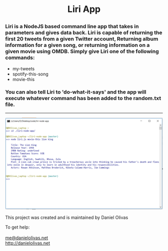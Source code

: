 #
<h1>
<p align="center">
Liri App
</p>
</h1>

### Liri is a NodeJS based command line app that takes in parameters and gives data back.  Liri is capable of returning the first 20 tweets from a given Twitter account, Returning album information for a given song, or returning information on a given movie using OMDB.  Simply give Liri one of the following commands: 
  - my-tweets <account name> 
  - spotify-this-song <song name>
  - movie-this <movie name>
  
### You can also tell Liri to 'do-what-it-says' and the app will execute whatever command has been added to the random.txt file.

---
![Liri Screen Cap](./liri.png)

This project was created and is maintained by Daniel Olivas

To get help:<br><br>
me@danielolivas.net<br>
http://danielolivas.net

